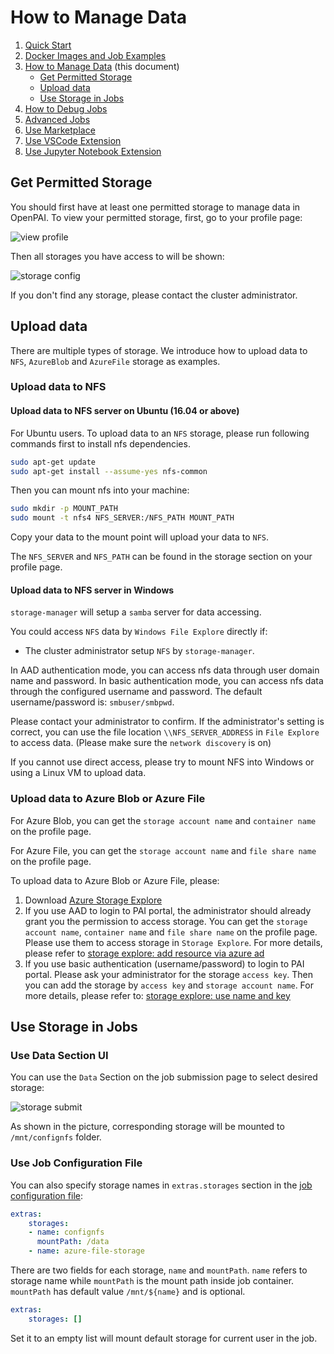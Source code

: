 # How to Manage Data

1. [Quick Start](./quick-start.md)
2. [Docker Images and Job Examples](./docker-images-and-job-examples.md)
3. [How to Manage Data](./how-to-manage-data.md) (this document)
    - [Get Permitted Storage](#get-permitted-storage)
    - [Upload data](#upload-data)
    - [Use Storage in Jobs](#use-storage-in-jobs)
4. [How to Debug Jobs](./how-to-debug-jobs.md)
5. [Advanced Jobs](./advanced-jobs.md)
6. [Use Marketplace](./use-marketplace.md)
7. [Use VSCode Extension](./use-vscode-extension.md)
8. [Use Jupyter Notebook Extension](./use-jupyter-notebook-extension.md)

## Get Permitted Storage

You should first have at least one permitted storage to manage data in OpenPAI. To view your permitted storage, first, go to your profile page:

![view profile](./imgs/view-profile.png "view profile")

Then all storages you have access to will be shown:

![storage config](./imgs/storage-config.png "storage config")

If you don't find any storage, please contact the cluster administrator.

## Upload data

There are multiple types of storage. We introduce how to upload data to `NFS`, `AzureBlob` and `AzureFile` storage as examples.

### Upload data to NFS

#### Upload data to NFS server on Ubuntu (16.04 or above)

For Ubuntu users. To upload data to an `NFS` storage, please run following commands first to install nfs dependencies.

```bash
sudo apt-get update
sudo apt-get install --assume-yes nfs-common
```

Then you can mount nfs into your machine:
```bash
sudo mkdir -p MOUNT_PATH
sudo mount -t nfs4 NFS_SERVER:/NFS_PATH MOUNT_PATH
```

Copy your data to the mount point will upload your data to `NFS`.

The `NFS_SERVER` and `NFS_PATH` can be found in the storage section on your profile page.

#### Upload data to NFS server in Windows

`storage-manager` will setup a `samba` server for data accessing.

You could access `NFS` data by `Windows File Explore` directly if:

  - The cluster administrator setup `NFS` by `storage-manager`.

In AAD authentication mode, you can access nfs data through user domain name and password. In basic authentication mode, you can access nfs data through the configured username and password. The default username/password is: `smbuser/smbpwd`.

Please contact your administrator to confirm. If the administrator's setting is correct, you can use the file location `\\NFS_SERVER_ADDRESS` in `File Explore` to access data. (Please make sure the `network discovery` is on)

If you cannot use direct access, please try to mount NFS into Windows or using a Linux VM to upload data.

### Upload data to Azure Blob or Azure File

For Azure Blob, you can get the `storage account name` and `container name` on the profile page.

For Azure File, you can get the `storage account name` and `file share name` on the profile page.

To upload data to Azure Blob or Azure File, please:

1. Download [Azure Storage Explore](https://azure.microsoft.com/en-us/features/storage-explorer/)
2. If you use AAD to login to PAI portal, the administrator should already grant you the permission to access storage. You can get the `storage account name`, `container name` and `file share name` on the profile page. Please use them to access storage in `Storage Explore`. For more details, please refer to [storage explore: add resource via azure ad](https://docs.microsoft.com/en-us/azure/vs-azure-tools-storage-manage-with-storage-explorer?tabs=windows#add-a-resource-via-azure-ad)
3. If you use basic authentication (username/password) to login to PAI portal. Please ask your administrator for the storage `access key`. Then you can add the storage by `access key` and `storage account name`. For more details, please refer to: [storage explore: use name and key](https://docs.microsoft.com/en-us/azure/vs-azure-tools-storage-manage-with-storage-explorer?tabs=windows#use-a-name-and-key)

## Use Storage in Jobs

### Use Data Section UI

You can use the `Data` Section on the job submission page to select desired storage:

![storage submit](./imgs/storage-submit-data.png "storage submit")

As shown in the picture, corresponding storage will be mounted to `/mnt/confignfs` folder.

### Use Job Configuration File

You can also specify storage names in `extras.storages` section in the [job configuration file](./advanced-jobs.md#job-protocol-export-and-import-jobs):

```yaml
extras:
    storages:
    - name: confignfs
      mountPath: /data
    - name: azure-file-storage
```

There are two fields for each storage, `name` and `mountPath`. `name` refers to storage name while `mountPath` is the mount path inside job container. `mountPath` has default value `/mnt/${name}` and is optional.

```yaml
extras:
    storages: []
```

Set it to an empty list will mount default storage for current user in the job.
